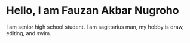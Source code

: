 # Hello, I am Fauzan Akbar Nugroho
I am senior high school student. I am sagittarius man, my hobby is draw, editing, and swim.
